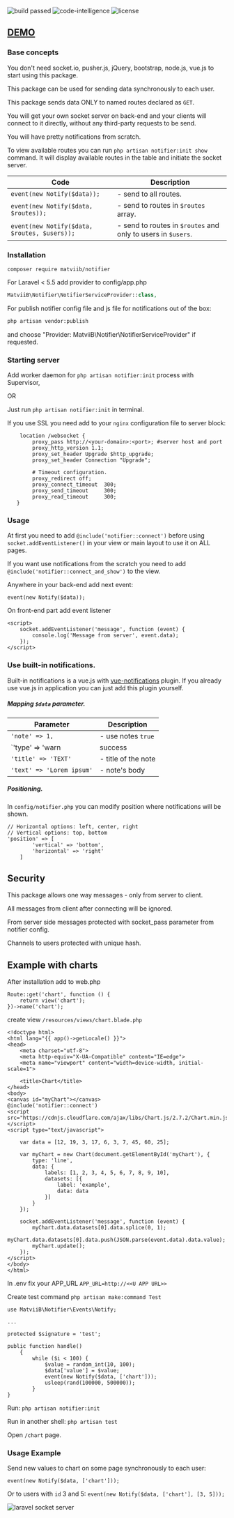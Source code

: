 <p>
  <img src="https://scrutinizer-ci.com/g/MatviiB/notifier/badges/build.png?b=master" alt="build passed">
  <img src="https://scrutinizer-ci.com/g/MatviiB/notifier/badges/code-intelligence.svg?b=master" alt="code-intelligence">
  <img src="https://poser.pugx.org/matviib/notifier/license" alt="license">
</p>

## [DEMO](https://matviib.com/notifier)

### Base concepts

You don't need socket.io, pusher.js, jQuery, bootstrap, node.js, vue.js to start using this package.

This package can be used for sending data synchronously to each user.

This package sends data ONLY to named routes declared as `GET`.

You will get your own socket server on back-end and your clients will connect to it directly, without any third-party requests to be send.

You will have pretty notifications from scratch.

To view available routes you can run `php artisan notifier:init show` command. It will display available routes in the table and initiate the socket server.

| Code | Description |
| --- | --- |
| `event(new Notify($data));` | - send to all routes. |
| `event(new Notify($data, $routes));` |- send to routes in `$routes` array. |
| `event(new Notify($data, $routes, $users));` | - send to routes in `$routes` and only to users in `$users`.|

### Installation

```
composer require matviib/notifier
```

For Laravel < 5.5 add provider to config/app.php
```php
MatviiB\Notifier\NotifierServiceProvider::class,
```

For publish notifier config file and js file for notifications out of the box:
```sh
php artisan vendor:publish
```
and choose "Provider: MatviiB\Notifier\NotifierServiceProvider" if requested.

### Starting server

Add worker daemon for ```php artisan notifier:init``` process with Supervisor,

OR

Just run ```php artisan notifier:init``` in terminal.

If you use SSL you need add to your `nginx` configuration file to server block:
```
    location /websocket {
        proxy_pass http://<your-domain>:<port>; #server host and port
        proxy_http_version 1.1;
        proxy_set_header Upgrade $http_upgrade;
        proxy_set_header Connection "Upgrade";

        # Timeout configuration.
        proxy_redirect off;
        proxy_connect_timeout  300;
        proxy_send_timeout     300;
        proxy_read_timeout     300;
   }
```
### Usage

At first you need to add `@include('notifier::connect')` before using `socket.addEventListener()` in your view or main layout to use it on ALL pages.

If you want use notifications from the scratch you need to add `@include('notifier::connect_and_show')` to the view.

Anywhere in your back-end add next event:

`event(new Notify($data));`

On front-end part add event listener
```
<script>
    socket.addEventListener('message', function (event) {
        console.log('Message from server', event.data);
    });
</script>
```

### Use built-in notifications.

Built-in notifications is a vue.js with [vue-notifications](https://github.com/euvl/vue-notification) plugin. If you already use vue.js in application you can just add this plugin yourself.

##### Mapping `$data` parameter.

| Parameter | Description |
| --- | --- |
| `'note' => 1,` | - use notes `true` |
| `'type' => 'warn|success|error|info',` | - type of note |
| `'title' => 'TEXT'` | - title of the note |
| `'text' => 'Lorem ipsum'` | - note's body |

##### Positioning.
In `config/notifier.php` you can modify position where notifications will be shown.

```
// Horizontal options: left, center, right
// Vertical options: top, bottom
'position' => [
        'vertical' => 'bottom',
        'horizontal' => 'right'
    ]
```

## Security

This package allows one way messages - only from server to client.

All messages from client after connecting will be ignored.

From server side messages protected with socket_pass parameter from notifier config.

Channels to users protected with unique hash.


## Example with charts

After installation add to web.php
```
Route::get('chart', function () {
    return view('chart');
})->name('chart');
```
create view `/resources/views/chart.blade.php`

```
<!doctype html>
<html lang="{{ app()->getLocale() }}">
<head>
    <meta charset="utf-8">
    <meta http-equiv="X-UA-Compatible" content="IE=edge">
    <meta name="viewport" content="width=device-width, initial-scale=1">

    <title>Chart</title>
</head>
<body>
<canvas id="myChart"></canvas>
@include('notifier::connect')
<script src="https://cdnjs.cloudflare.com/ajax/libs/Chart.js/2.7.2/Chart.min.js"></script>
<script type="text/javascript">

    var data = [12, 19, 3, 17, 6, 3, 7, 45, 60, 25];

    var myChart = new Chart(document.getElementById('myChart'), {
        type: 'line',
        data: {
            labels: [1, 2, 3, 4, 5, 6, 7, 8, 9, 10],
            datasets: [{
                label: 'example',
                data: data
            }]
        }
    });

    socket.addEventListener('message', function (event) {
        myChart.data.datasets[0].data.splice(0, 1);
        myChart.data.datasets[0].data.push(JSON.parse(event.data).data.value);
        myChart.update();
    });
</script>
</body>
</html>
```
In .env fix your APP_URL `APP_URL=http://<<U APP URL>>`

Create test command `php artisan make:command Test`
```
use MatviiB\Notifier\Events\Notify; 

...

protected $signature = 'test';

public function handle()
    {
        while ($i < 100) {
            $value = random_int(10, 100);
            $data['value'] = $value;
            event(new Notify($data, ['chart']));
            usleep(rand(100000, 500000));
        }
}
```
Run: `php artisan notifier:init`

Run in another shell:  `php artisan test`

Open `/chart` page.

### Usage Example
Send new values to chart on some page synchronously to each user:

`event(new Notify($data, ['chart']));`

Or to users with `id` 3 and 5: `event(new Notify($data, ['chart'], [3, 5]));`

![laravel socket server](https://gitlab.com/MatviiB/assets/raw/master/ezgif.com-video-to-gif.gif)